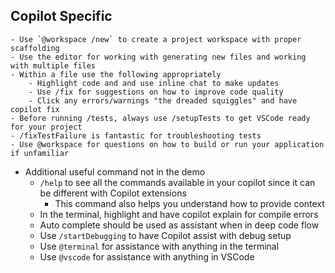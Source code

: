 ## Copilot Specific
	- Use `@workspace /new` to create a project workspace with proper scaffolding
	- Use the editor for working with generating new files and working with multiple files
	- Within a file use the following appropriately
		- Highlight code and and use inline chat to make updates
		- Use /fix for suggestions on how to improve code quality
		- Click any errors/warnings "the dreaded squiggles" and have copilot fix
	- Before running /tests, always use /setupTests to get VSCode ready for your project
	- /fixTestFailure is fantastic for troubleshooting tests
	- Use @workspace for questions on how to build or run your application if unfamiliar
- Additional useful command not in the demo
	- `/help` to see all the commands available in your copilot since it can be different with Copilot extensions
		- This command also helps you understand how to provide context
	- In the terminal, highlight and have copilot explain for compile errors
	- Auto complete should be used as assistant when in deep code flow
	- Use `/startDebugging` to have Copilot assist with debug setup
	- Use `@terminal` for assistance with anything in the terminal
	- Use `@vscode` for assistance with anything in VSCode
